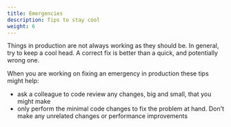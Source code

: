 ```yaml
---
title: Emergencies
description: Tips to stay cool
weight: 6
---
```


Things in production are not always working as they should be. In general, try to keep a cool head. A correct fix is better than a quick, and potentially wrong one.

When you are working on fixing an emergency in production these tips might help:

- ask a colleague to code review any changes, big and small, that you might make
- only perform the minimal code changes to fix the problem at hand. Don't make any unrelated changes or performance improvements
